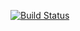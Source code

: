 [![Build Status](http://must-be.org/jenkins/job/consulo-javascript/badge/icon)](http://must-be.org/jenkins/job/consulo-javascript/)
